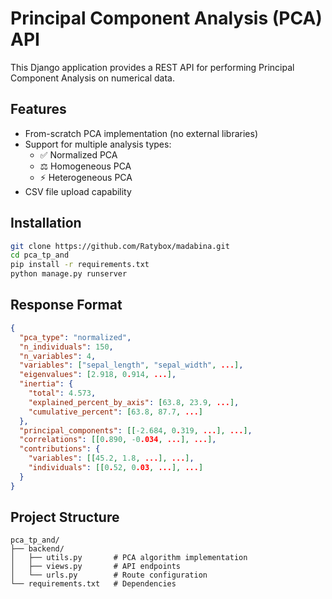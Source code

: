 # Principal Component Analysis (PCA) API

This Django application provides a REST API for performing Principal Component Analysis on numerical data.

## Features

- From-scratch PCA implementation (no external libraries)
- Support for multiple analysis types:
  - ✅ Normalized PCA
  - ⚖️ Homogeneous PCA
  - ⚡ Heterogeneous PCA
- CSV file upload capability

## Installation

```bash
git clone https://github.com/Ratybox/madabina.git
cd pca_tp_and
pip install -r requirements.txt
python manage.py runserver
```

## Response Format
```json
{
  "pca_type": "normalized",
  "n_individuals": 150,
  "n_variables": 4,
  "variables": ["sepal_length", "sepal_width", ...],
  "eigenvalues": [2.918, 0.914, ...],
  "inertia": {
    "total": 4.573,
    "explained_percent_by_axis": [63.8, 23.9, ...],
    "cumulative_percent": [63.8, 87.7, ...]
  },
  "principal_components": [[-2.684, 0.319, ...], ...],
  "correlations": [[0.890, -0.034, ...], ...],
  "contributions": {
    "variables": [[45.2, 1.8, ...], ...],
    "individuals": [[0.52, 0.03, ...], ...]
  }
}
```

## Project Structure
```
pca_tp_and/
├── backend/
│   ├── utils.py       # PCA algorithm implementation
│   ├── views.py       # API endpoints
│   └── urls.py        # Route configuration
└── requirements.txt   # Dependencies